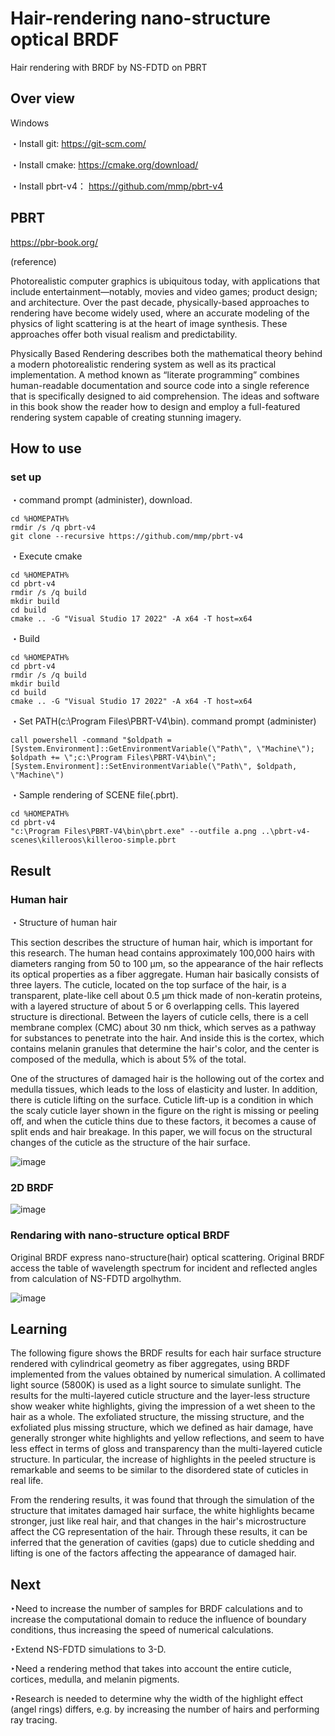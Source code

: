 # Hair-rendering nano-structure optical BRDF
Hair rendering with BRDF by NS-FDTD on PBRT

## Over view
Windows

・Install git: https://git-scm.com/

・Install cmake: https://cmake.org/download/

・Install pbrt-v4： https://github.com/mmp/pbrt-v4

## PBRT 
https://pbr-book.org/

(reference)

Photorealistic computer graphics is ubiquitous today, with applications that include entertainment—notably, movies and video games; product design; and architecture. Over the past decade, physically-based approaches to rendering have become widely used, where an accurate modeling of the physics of light scattering is at the heart of image synthesis. These approaches offer both visual realism and predictability.


Physically Based Rendering describes both the mathematical theory behind a modern photorealistic rendering system as well as its practical implementation. A method known as “literate programming” combines human-readable documentation and source code into a single reference that is specifically designed to aid comprehension. The ideas and software in this book show the reader how to design and employ a full-featured rendering system capable of creating stunning imagery.

## How to use
### set up
・command prompt (administer), download.

```
cd %HOMEPATH%
rmdir /s /q pbrt-v4
git clone --recursive https://github.com/mmp/pbrt-v4
```

・Execute cmake

```
cd %HOMEPATH%
cd pbrt-v4
rmdir /s /q build
mkdir build
cd build
cmake .. -G "Visual Studio 17 2022" -A x64 -T host=x64
```

・Build

```
cd %HOMEPATH%
cd pbrt-v4
rmdir /s /q build
mkdir build
cd build
cmake .. -G "Visual Studio 17 2022" -A x64 -T host=x64
```

・Set PATH(c:\Program Files\PBRT-V4\bin). command prompt (administer)

```
call powershell -command "$oldpath = [System.Environment]::GetEnvironmentVariable(\"Path\", \"Machine\"); $oldpath += \";c:\Program Files\PBRT-V4\bin\"; [System.Environment]::SetEnvironmentVariable(\"Path\", $oldpath, \"Machine\")
```
・Sample rendering of SCENE file(.pbrt).

```
cd %HOMEPATH%
cd pbrt-v4
"c:\Program Files\PBRT-V4\bin\pbrt.exe" --outfile a.png ..\pbrt-v4-scenes\killeroos\killeroo-simple.pbrt
```


## Result
### Human hair
・Structure of human hair

This section describes the structure of human hair, which is important for this research. The human head contains approximately 100,000 hairs with diameters ranging from 50 to 100 µm, so the appearance of the hair reflects its optical properties as a fiber aggregate. Human hair basically consists of three layers. The cuticle, located on the top surface of the hair, is a transparent, plate-like cell about 0.5 µm thick made of non-keratin proteins, with a layered structure of about 5 or 6 overlapping cells. This layered structure is directional. Between the layers of cuticle cells, there is a cell membrane complex (CMC) about 30 nm thick, which serves as a pathway for substances to penetrate into the hair. And inside this is the cortex, which contains melanin granules that determine the hair's color, and the center is composed of the medulla, which is about 5% of the total.

One of the structures of damaged hair is the hollowing out of the cortex and medulla tissues, which leads to the loss of elasticity and luster. In addition, there is cuticle lifting on the surface. Cuticle lift-up is a condition in which the scaly cuticle layer shown in the figure on the right is missing or peeling off, and when the cuticle thins due to these factors, it becomes a cause of split ends and hair breakage. In this paper, we will focus on the structural changes of the cuticle as the structure of the hair surface.

![image](https://user-images.githubusercontent.com/57475794/219864271-3128cc04-cd74-4d81-9bbb-c928cae34529.png)

### 2D BRDF
![image](https://user-images.githubusercontent.com/57475794/219870855-3fe7801e-6888-43f8-b7ab-4fc6cbc13c00.png)


### Rendaring with nano-structure optical BRDF
Original BRDF express nano-structure(hair) optical scattering. Original BRDF access the table of wavelength spectrum for incident and reflected angles from calculation of NS-FDTD argolhythm.

![image](https://user-images.githubusercontent.com/57475794/219864552-4ce93d29-ccbc-4ef3-8f1e-2c673f64edfa.png)



## Learning
The following figure shows the BRDF results for each hair surface structure rendered with cylindrical geometry as fiber aggregates, using BRDF implemented from the values obtained by numerical simulation. A collimated light source (5800K) is used as a light source to simulate sunlight. The results for the multi-layered cuticle structure and the layer-less structure show weaker white highlights, giving the impression of a wet sheen to the hair as a whole. The exfoliated structure, the missing structure, and the exfoliated plus missing structure, which we defined as hair damage, have generally stronger white highlights and yellow reflections, and seem to have less effect in terms of gloss and transparency than the multi-layered cuticle structure. In particular, the increase of highlights in the peeled structure is remarkable and seems to be similar to the disordered state of cuticles in real life.

From the rendering results, it was found that through the simulation of the structure that imitates damaged hair surface, the white highlights became stronger, just like real hair, and that changes in the hair's microstructure affect the CG representation of the hair. Through these results, it can be inferred that the generation of cavities (gaps) due to cuticle shedding and lifting is one of the factors affecting the appearance of damaged hair.

## Next
‣Need to increase the number of samples for BRDF calculations and to increase the computational domain to reduce the influence of boundary conditions, thus increasing the speed of numerical calculations.

‣Extend NS-FDTD simulations to 3-D.

‣Need a rendering method that takes into account the entire cuticle, cortices, medulla, and melanin pigments.

‣Research is needed to determine why the width of the highlight effect (angel rings) differs, e.g. by increasing the number of hairs and performing ray tracing.
